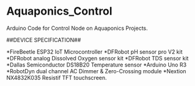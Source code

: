 # Aquaponics_Control
Arduino Code for Control Node on Aquaponics Projects.

##DEVICE SPECIFICATION##

*FireBeetle ESP32 IoT Microcontroller
*DFRobot pH sensor pro V2 kit
*DFRobot analog Dissolved Oxygen sensor kit
*DFRobot TDS sensor kit
*Dallas Semiconductor DS18B20 Temperature sensor
*Arduino Uno R3
*RobotDyn dual channel AC Dimmer & Zero-Crossing module
*Nextion NX4832K035 Resistif TFT touchscreen.



